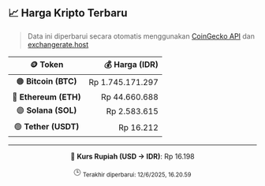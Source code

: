 

<!-- HARGA_KRIPTO -->
## 📈 Harga Kripto Terbaru

> Data ini diperbarui secara otomatis menggunakan [CoinGecko API](https://www.coingecko.com/) dan [exchangerate.host](https://exchangerate.host/)

<div align="center">

| 🪙 Token | 💰 Harga (IDR) |
|:------:|---------------:|
| 🟠 **Bitcoin (BTC)**   | Rp 1.745.171.297 |
| 🔵 **Ethereum (ETH)**  | Rp 44.660.688 |
| 🟣 **Solana (SOL)**    | Rp 2.583.615 |
| 🟢 **Tether (USDT)**   | Rp 16.212 |

---

💱 **Kurs Rupiah (USD → IDR)**: Rp 16.198

🕒 <sub>Terakhir diperbarui: 12/6/2025, 16.20.59</sub>

</div>
<!-- /HARGA_KRIPTO -->